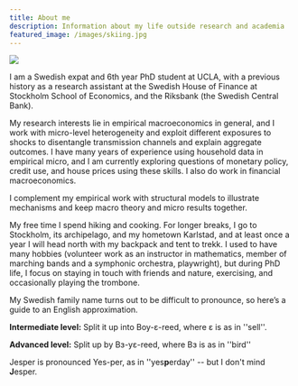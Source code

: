 ```yaml
---
title: About me
description: Information about my life outside research and academia
featured_image: /images/skiing.jpg
---
```


<img class="on_page_img" src="{{ page.featured_image | relative_url }}">

I am a Swedish expat and 6th year PhD student at UCLA, with a previous history as a research assistant at the Swedish House of Finance at Stockholm School of Economics, and the Riksbank (the Swedish Central Bank).

My research interests lie in empirical macroeconomics in general, and I work with micro-level heterogeneity and exploit different exposures to shocks to disentangle transmission channels and explain aggregate outcomes. I have many years of experience using household data in empirical micro, and I am currently exploring questions of monetary policy, credit use, and house prices using these skills. I also do work in financial macroeconomics.

I complement my empirical work with structural models to illustrate mechanisms and keep macro theory and micro results together.

My free time I spend hiking and cooking. For longer breaks, I go to Stockholm, its archipelago, and my hometown Karlstad, and at least once a year I will head north with my backpack and tent to trekk. I used to have many hobbies (volunteer work as an instructor in mathematics, member of marching bands and a symphonic orchestra, playwright), but during PhD life, I focus on staying in touch with friends and nature, exercising, and occasionally playing the trombone.

My Swedish family name turns out to be difficult to pronounce, so here’s a guide to an English approximation.

**Intermediate level:** Split it up into Boy-ɛ-reed, where ɛ is as in ''sell''.

**Advanced level:** Split up by Bɜ-yɛ-reed, where Bɜ is as in ''bird''

Jesper is pronounced Yes-per, as in ''yes**p**erday'' -- but I don't mind **J**esper.

